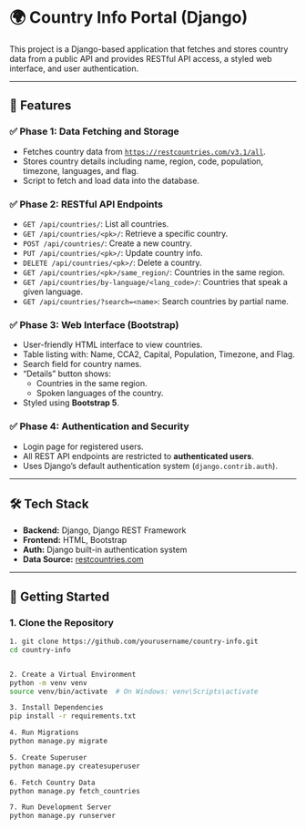 # 🌍 Country Info Portal (Django)

This project is a Django-based application that fetches and stores country data from a public API and provides RESTful API access, a styled web interface, and user authentication.

---

## 📌 Features

### ✅ Phase 1: Data Fetching and Storage
- Fetches country data from [`https://restcountries.com/v3.1/all`](https://restcountries.com/v3.1/all).
- Stores country details including name, region, code, population, timezone, languages, and flag.
- Script to fetch and load data into the database.

### ✅ Phase 2: RESTful API Endpoints
- `GET /api/countries/`: List all countries.
- `GET /api/countries/<pk>/`: Retrieve a specific country.
- `POST /api/countries/`: Create a new country.
- `PUT /api/countries/<pk>/`: Update country info.
- `DELETE /api/countries/<pk>/`: Delete a country.
- `GET /api/countries/<pk>/same_region/`: Countries in the same region.
- `GET /api/countries/by-language/<lang_code>/`: Countries that speak a given language.
- `GET /api/countries/?search=<name>`: Search countries by partial name.

### ✅ Phase 3: Web Interface (Bootstrap)
- User-friendly HTML interface to view countries.
- Table listing with: Name, CCA2, Capital, Population, Timezone, and Flag.
- Search field for country names.
- “Details” button shows:
  - Countries in the same region.
  - Spoken languages of the country.
- Styled using **Bootstrap 5**.

### ✅ Phase 4: Authentication and Security
- Login page for registered users.
- All REST API endpoints are restricted to **authenticated users**.
- Uses Django’s default authentication system (`django.contrib.auth`).

---

## 🛠 Tech Stack

- **Backend:** Django, Django REST Framework
- **Frontend:** HTML, Bootstrap
- **Auth:** Django built-in authentication system
- **Data Source:** [restcountries.com](https://restcountries.com/v3.1/all)

---

## 🚀 Getting Started

### 1. Clone the Repository
```bash
1. git clone https://github.com/yourusername/country-info.git
cd country-info


2. Create a Virtual Environment
python -m venv venv
source venv/bin/activate  # On Windows: venv\Scripts\activate

3. Install Dependencies
pip install -r requirements.txt

4. Run Migrations
python manage.py migrate

5. Create Superuser
python manage.py createsuperuser

6. Fetch Country Data
python manage.py fetch_countries

7. Run Development Server
python manage.py runserver

